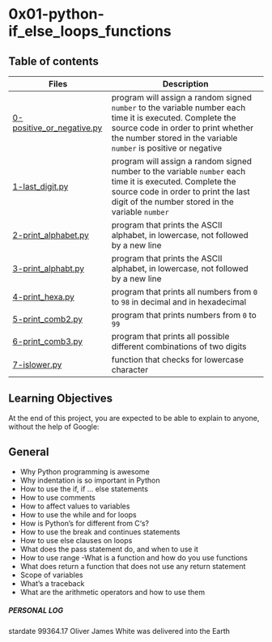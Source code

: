 # 0x01-python-if_else_loops_functions

## Table of contents

Files | Description
------ | ------
[0-positive_or_negative.py](https://github.com/ronroeandassociates/holbertonschool-higher_level_programming/blob/main/0x01-python-if_else_loops_functions/0-positive_or_negative.py) | program will assign a random signed ``` number``` to the variable number each time it is executed. Complete the source code in order to print whether the number stored in the variable ```number``` is positive or negative
[1-last_digit.py](https://github.com/ronroeandassociates/holbertonschool-higher_level_programming/blob/main/0x01-python-if_else_loops_functions/1-last_digit.py) | program will assign a random signed number to the variable ```number``` each time it is executed. Complete the source code in order to print the last digit of the number stored in the variable ```number```
[2-print_alphabet.py](https://github.com/ronroeandassociates/holbertonschool-higher_level_programming/blob/main/0x01-python-if_else_loops_functions/2-print_alphabet.py) | program that prints the ASCII alphabet, in lowercase, not followed by a new line
[3-print_alphabt.py](https://github.com/ronroeandassociates/holbertonschool-higher_level_programming/blob/main/0x01-python-if_else_loops_functions/3-print_alphabt.py) | program that prints the ASCII alphabet, in lowercase, not followed by a new line
[4-print_hexa.py](https://github.com/ronroeandassociates/holbertonschool-higher_level_programming/blob/main/0x01-python-if_else_loops_functions/4-print_hexa.py) | program that prints all numbers from ```0``` to ```98``` in decimal and in hexadecimal
[5-print_comb2.py](https://github.com/ronroeandassociates/holbertonschool-higher_level_programming/blob/main/0x01-python-if_else_loops_functions/5-print_comb2.py) | program that prints numbers from ```0``` to ```99```
[6-print_comb3.py](https://github.com/ronroeandassociates/holbertonschool-higher_level_programming/blob/main/0x01-python-if_else_loops_functions/6-print_comb3.py) | program that prints all possible different combinations of two digits
[7-islower.py](https://github.com/ronroeandassociates/holbertonschool-higher_level_programming/blob/main/0x01-python-if_else_loops_functions/7-islower.py) | function that checks for lowercase character


## Learning Objectives
At the end of this project, you are expected to be able to explain to anyone, without the help of Google:

## General
- Why Python programming is awesome
- Why indentation is so important in Python
- How to use the if, if ... else statements
- How to use comments
- How to affect values to variables
- How to use the while and for loops
- How is Python’s for different from C‘s?
- How to use the break and continues statements
- How to use else clauses on loops
- What does the pass statement do, and when to use it
- How to use range
-What is a function and how do you use functions
- What does return a function that does not use any return statement
- Scope of variables
- What’s a traceback
- What are the arithmetic operators and how to use them

##### PERSONAL LOG
stardate 99364.17 Oliver James White was delivered into the Earth
